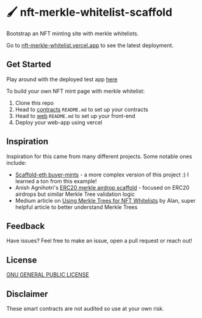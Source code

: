 # 🖌️ nft-merkle-whitelist-scaffold
Bootstrap an NFT minting site with merkle whitelists.


Go to [nft-merkle-whitelist.vercel.app](https://nft-merkle-whitelist.vercel.app/) to see the latest deployment.

## Get Started
Play around with the deployed test app [here](https://nft-merkle-whitelist.vercel.app/)

To build your own NFT mint page with merkle whitelist:
1. Clone this repo
2. Head to [contracts](https://github.com/straightupjac/nft-merkle-whitelist-scaffold/tree/main/contracts) `README.md` to set up your contracts
3. Head to [web](https://github.com/straightupjac/nft-merkle-whitelist-scaffold/tree/main/web) `README.md` to set up your front-end
4. Deploy your web-app using vercel

## Inspiration
Inspiration for this came from many different projects. Some notable ones include:
- [Scaffold-eth buyer-mints](https://github.com/scaffold-eth/scaffold-eth/tree/buyer-mints-nft) - a more complex version of this project :) I learned a ton from this example!
- Anish Agnihotri's [ERC20 merkle airdrop scaffold](https://github.com/Anish-Agnihotri/merkle-airdrop-starter) - focused on ERC20 airdrops but similar Merkle Tree validation logic
- Medium article on [Using Merkle Trees for NFT Whitelists](https://medium.com/@ItsCuzzo/using-merkle-trees-for-nft-whitelists-523b58ada3f9) by Alan, super helpful article to better understand Merkle Trees
## Feedback
Have issues? Feel free to make an issue, open a pull request or reach out!

## License
[GNU GENERAL PUBLIC LICENSE
](LICENSE)

## Disclaimer
These smart contracts are not audited so use at your own risk.
